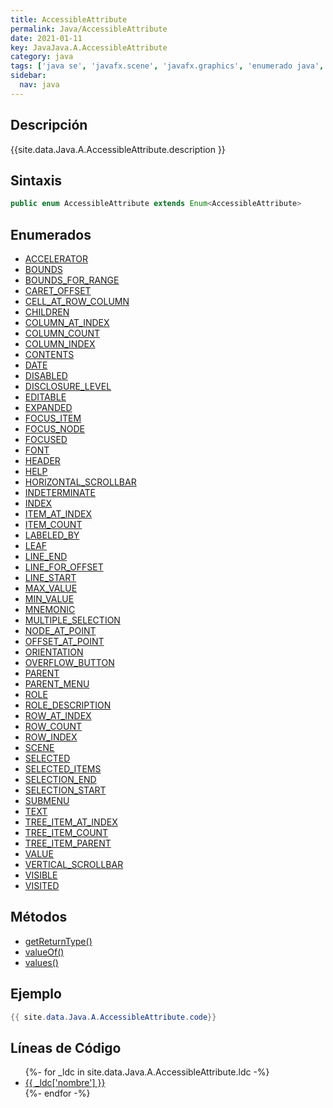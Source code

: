 ```yaml
---
title: AccessibleAttribute
permalink: Java/AccessibleAttribute
date: 2021-01-11
key: JavaJava.A.AccessibleAttribute
category: java
tags: ['java se', 'javafx.scene', 'javafx.graphics', 'enumerado java', 'JavaFX 8.0']
sidebar: 
  nav: java
---
```


## Descripción
{{site.data.Java.A.AccessibleAttribute.description }}

## Sintaxis
~~~java
public enum AccessibleAttribute extends Enum<AccessibleAttribute>
~~~

## Enumerados
* [ACCELERATOR](/Java/AccessibleAttribute/ACCELERATOR)
* [BOUNDS](/Java/AccessibleAttribute/BOUNDS)
* [BOUNDS_FOR_RANGE](/Java/AccessibleAttribute/BOUNDS_FOR_RANGE)
* [CARET_OFFSET](/Java/AccessibleAttribute/CARET_OFFSET)
* [CELL_AT_ROW_COLUMN](/Java/AccessibleAttribute/CELL_AT_ROW_COLUMN)
* [CHILDREN](/Java/AccessibleAttribute/CHILDREN)
* [COLUMN_AT_INDEX](/Java/AccessibleAttribute/COLUMN_AT_INDEX)
* [COLUMN_COUNT](/Java/AccessibleAttribute/COLUMN_COUNT)
* [COLUMN_INDEX](/Java/AccessibleAttribute/COLUMN_INDEX)
* [CONTENTS](/Java/AccessibleAttribute/CONTENTS)
* [DATE](/Java/AccessibleAttribute/DATE)
* [DISABLED](/Java/AccessibleAttribute/DISABLED)
* [DISCLOSURE_LEVEL](/Java/AccessibleAttribute/DISCLOSURE_LEVEL)
* [EDITABLE](/Java/AccessibleAttribute/EDITABLE)
* [EXPANDED](/Java/AccessibleAttribute/EXPANDED)
* [FOCUS_ITEM](/Java/AccessibleAttribute/FOCUS_ITEM)
* [FOCUS_NODE](/Java/AccessibleAttribute/FOCUS_NODE)
* [FOCUSED](/Java/AccessibleAttribute/FOCUSED)
* [FONT](/Java/AccessibleAttribute/FONT)
* [HEADER](/Java/AccessibleAttribute/HEADER)
* [HELP](/Java/AccessibleAttribute/HELP)
* [HORIZONTAL_SCROLLBAR](/Java/AccessibleAttribute/HORIZONTAL_SCROLLBAR)
* [INDETERMINATE](/Java/AccessibleAttribute/INDETERMINATE)
* [INDEX](/Java/AccessibleAttribute/INDEX)
* [ITEM_AT_INDEX](/Java/AccessibleAttribute/ITEM_AT_INDEX)
* [ITEM_COUNT](/Java/AccessibleAttribute/ITEM_COUNT)
* [LABELED_BY](/Java/AccessibleAttribute/LABELED_BY)
* [LEAF](/Java/AccessibleAttribute/LEAF)
* [LINE_END](/Java/AccessibleAttribute/LINE_END)
* [LINE_FOR_OFFSET](/Java/AccessibleAttribute/LINE_FOR_OFFSET)
* [LINE_START](/Java/AccessibleAttribute/LINE_START)
* [MAX_VALUE](/Java/AccessibleAttribute/MAX_VALUE)
* [MIN_VALUE](/Java/AccessibleAttribute/MIN_VALUE)
* [MNEMONIC](/Java/AccessibleAttribute/MNEMONIC)
* [MULTIPLE_SELECTION](/Java/AccessibleAttribute/MULTIPLE_SELECTION)
* [NODE_AT_POINT](/Java/AccessibleAttribute/NODE_AT_POINT)
* [OFFSET_AT_POINT](/Java/AccessibleAttribute/OFFSET_AT_POINT)
* [ORIENTATION](/Java/AccessibleAttribute/ORIENTATION)
* [OVERFLOW_BUTTON](/Java/AccessibleAttribute/OVERFLOW_BUTTON)
* [PARENT](/Java/AccessibleAttribute/PARENT)
* [PARENT_MENU](/Java/AccessibleAttribute/PARENT_MENU)
* [ROLE](/Java/AccessibleAttribute/ROLE)
* [ROLE_DESCRIPTION](/Java/AccessibleAttribute/ROLE_DESCRIPTION)
* [ROW_AT_INDEX](/Java/AccessibleAttribute/ROW_AT_INDEX)
* [ROW_COUNT](/Java/AccessibleAttribute/ROW_COUNT)
* [ROW_INDEX](/Java/AccessibleAttribute/ROW_INDEX)
* [SCENE](/Java/AccessibleAttribute/SCENE)
* [SELECTED](/Java/AccessibleAttribute/SELECTED)
* [SELECTED_ITEMS](/Java/AccessibleAttribute/SELECTED_ITEMS)
* [SELECTION_END](/Java/AccessibleAttribute/SELECTION_END)
* [SELECTION_START](/Java/AccessibleAttribute/SELECTION_START)
* [SUBMENU](/Java/AccessibleAttribute/SUBMENU)
* [TEXT](/Java/AccessibleAttribute/TEXT)
* [TREE_ITEM_AT_INDEX](/Java/AccessibleAttribute/TREE_ITEM_AT_INDEX)
* [TREE_ITEM_COUNT](/Java/AccessibleAttribute/TREE_ITEM_COUNT)
* [TREE_ITEM_PARENT](/Java/AccessibleAttribute/TREE_ITEM_PARENT)
* [VALUE](/Java/AccessibleAttribute/VALUE)
* [VERTICAL_SCROLLBAR](/Java/AccessibleAttribute/VERTICAL_SCROLLBAR)
* [VISIBLE](/Java/AccessibleAttribute/VISIBLE)
* [VISITED](/Java/AccessibleAttribute/VISITED)

## Métodos
* [getReturnType()](/Java/AccessibleAttribute/getReturnType)
* [valueOf()](/Java/AccessibleAttribute/valueOf)
* [values()](/Java/AccessibleAttribute/values)

## Ejemplo
~~~java
{{ site.data.Java.A.AccessibleAttribute.code}}
~~~

## Líneas de Código
<ul>
{%- for _ldc in site.data.Java.A.AccessibleAttribute.ldc -%}
   <li>
       <a href="{{_ldc['url'] }}">{{ _ldc['nombre'] }}</a>
   </li>
{%- endfor -%}
</ul>
